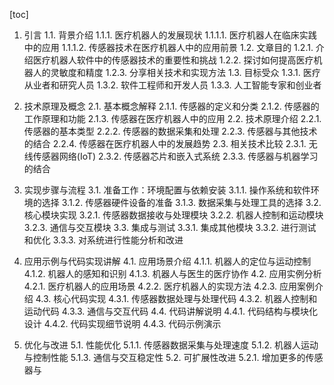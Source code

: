 
[toc]                    
                
                
1. 引言
    1.1. 背景介绍
        1.1.1. 医疗机器人的发展现状
        1.1.1.1. 医疗机器人在临床实践中的应用
        1.1.1.2. 传感器技术在医疗机器人中的应用前景
    1.2. 文章目的
        1.2.1. 介绍医疗机器人软件中的传感器技术的重要性和挑战
        1.2.2. 探讨如何提高医疗机器人的灵敏度和精度
        1.2.3. 分享相关技术和实现方法
    1.3. 目标受众
        1.3.1. 医疗从业者和研究人员
        1.3.2. 软件工程师和开发人员
        1.3.3. 人工智能专家和创业者

2. 技术原理及概念
    2.1. 基本概念解释
        2.1.1. 传感器的定义和分类
        2.1.2. 传感器的工作原理和功能
        2.1.3. 传感器在医疗机器人中的应用
    2.2. 技术原理介绍
        2.2.1. 传感器的基本类型
        2.2.2. 传感器的数据采集和处理
        2.2.3. 传感器与其他技术的结合
        2.2.4. 传感器在医疗机器人中的发展趋势
    2.3. 相关技术比较
        2.3.1. 无线传感器网络(IoT)
        2.3.2. 传感器芯片和嵌入式系统
        2.3.3. 传感器与机器学习的结合

3. 实现步骤与流程
    3.1. 准备工作：环境配置与依赖安装
        3.1.1. 操作系统和软件环境的选择
        3.1.2. 传感器硬件设备的准备
        3.1.3. 数据采集与处理工具的选择
    3.2. 核心模块实现
        3.2.1. 传感器数据接收与处理模块
        3.2.2. 机器人控制和运动模块
        3.2.3. 通信与交互模块
    3.3. 集成与测试
        3.3.1. 集成其他模块
        3.3.2. 进行测试和优化
        3.3.3. 对系统进行性能分析和改进

4. 应用示例与代码实现讲解
    4.1. 应用场景介绍
        4.1.1. 机器人的定位与运动控制
        4.1.2. 机器人的感知和识别
        4.1.3. 机器人与医生的医疗协作
    4.2. 应用实例分析
        4.2.1. 医疗机器人的应用场景
        4.2.2. 医疗机器人的实现方法
        4.2.3. 应用案例介绍
    4.3. 核心代码实现
        4.3.1. 传感器数据处理与处理代码
        4.3.2. 机器人控制和运动代码
        4.3.3. 通信与交互代码
    4.4. 代码讲解说明
        4.4.1. 代码结构与模块化设计
        4.4.2. 代码实现细节说明
        4.4.3. 代码示例演示

5. 优化与改进
    5.1. 性能优化
        5.1.1. 传感器数据采集与处理速度
        5.1.2. 机器人运动与控制性能
        5.1.3. 通信与交互稳定性
    5.2. 可扩展性改进
        5.2.1. 增加更多的传感器与

